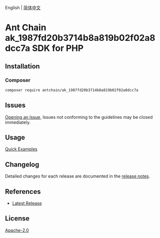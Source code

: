 English | [简体中文](README-CN.md)

# Ant Chain ak_1987fd20b3714b8a819b02f02a8dcc7a SDK for PHP

## Installation

### Composer

```bash
composer require antchain/ak_1987fd20b3714b8a819b02f02a8dcc7a
```

## Issues

[Opening an Issue](https://github.com/alipay/antchain-openapi-prod-sdk/issues/new), Issues not conforming to the guidelines may be closed immediately.

## Usage

[Quick Examples](https://github.com/alipay/antchain-openapi-prod-sdk/blob/master/docs/0-Examples-EN.md#quick-examples)

## Changelog

Detailed changes for each release are documented in the [release notes](./ChangeLog.txt).

## References

* [Latest Release](https://github.com/antchain-openapi-sdk-php)

## License

[Apache-2.0](http://www.apache.org/licenses/LICENSE-2.0)
